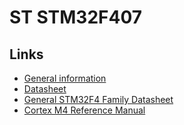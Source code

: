 
# ST STM32F407

## Links

* [General information](https://www.st.com/en/microcontrollers/stm32f407-417.html)
* [Datasheet](https://www.st.com/resource/en/datasheet/stm32f405rg.pdf)
* [General STM32F4 Family Datasheet](https://www.st.com/content/ccc/resource/technical/document/reference_manual/3d/6d/5a/66/b4/99/40/d4/DM00031020.pdf/files/DM00031020.pdf/jcr:content/translations/en.DM00031020.pdf)
* [Cortex M4 Reference Manual](http://infocenter.arm.com/help/topic/com.arm.doc.ddi0439b/DDI0439B_cortex_m4_r0p0_trm.pdf)
